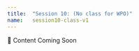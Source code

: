 ```yaml
---
title:  "Session 10: (No class for WPO)"
name:   session10-class-v1
---
```


:construction:  Content Coming Soon
